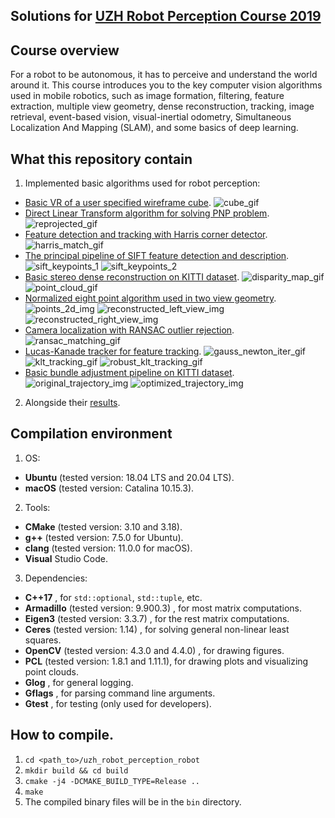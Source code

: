 Solutions for [UZH Robot Perception Course 2019](http://rpg.ifi.uzh.ch/teaching.html)
---

## Course overview
For a robot to be autonomous, it has to perceive and understand the world around it. This course introduces you to the key computer vision algorithms used in mobile robotics, such as image formation, filtering, feature extraction, multiple view geometry, dense reconstruction, tracking, image retrieval, event-based vision, visual-inertial odometry, Simultaneous Localization And Mapping (SLAM), and some basics of deep learning.

## What this repository contain
1. Implemented basic algorithms used for robot perception:
  - [Basic VR of a user specified wireframe cube](/src/01_ar_wireframe_cube). 
  ![cube_gif](cube_gif)
  - [Direct Linear Transform algorithm for solving PNP problem](/src/02_pnp_dlt). 
  ![reprojected_gif](reprojected_gif)
  - [Feature detection and tracking with Harris corner detector](/src/03_harris_detection_and_tracking). 
  ![harris_match_gif](harrsi_match.gif)
  - [The principal pipeline of SIFT feature detection and description](src/04_sift).
  ![sift_keypoints_1](sift_keypoints_1) ![sift_keypoints_2](sift_keypoints_2)
  - [Basic stereo dense reconstruction on KITTI dataset](src/05_stereo_dense_reconstruction).
  ![disparity_map_gif](disparity_map_gif) ![point_cloud_gif](point_cloud_gif)
  - [Normalized eight point algorithm used in two view geometry](src/06_two_view_geometry). 
  ![points_2d_img](points_2d) ![reconstructed_left_view_img](reconstructed_left_view) ![reconstructed_right_view_img](reconstructed_right_view)
  - [Camera localization with RANSAC outlier rejection](src/07_ransac_localization).
  ![ransac_matching_gif](ransac_matching_gif)
  - [Lucas-Kanade tracker for feature tracking](src/08_lucas_kanade_tracker).
  ![gauss_newton_iter_gif](gauss_newton_iter_gif) ![klt_tracking_gif](klt_tracking_gif) ![robust_klt_tracking_gif](robust_klt_tracking_git)
  - [Basic bundle adjustment pipeline on KITTI dataset](src/09_bundle_adjustment).
  ![original_trajectory_img](original_trajectory) ![optimized_trajectory_img](optimized_trajectory)
2. Alongside their [results](./results).

## Compilation environment
1. OS: 
  - **Ubuntu** (tested version: 18.04 LTS and 20.04 LTS).
  - **macOS**  (tested version: Catalina 10.15.3).
2. Tools: 
  - **CMake** (tested version: 3.10 and 3.18).
  - **g++**   (tested version: 7.5.0 for Ubuntu).
  - **clang** (tested version: 11.0.0 for macOS).
  - **Visual** Studio Code.
3. Dependencies:
  - **C++17**                                       , for `std::optional`, `std::tuple`, etc.
  - **Armadillo** (tested version: 9.900.3)         , for most matrix computations.
  - **Eigen3**    (tested version: 3.3.7)           , for the rest matrix computations.
  - **Ceres**     (tested version: 1.14)            , for solving general non-linear least squares.
  - **OpenCV**    (tested version: 4.3.0 and 4.4.0) , for drawing figures.
  - **PCL**       (tested version: 1.8.1 and 1.11.1), for drawing plots and visualizing point clouds.
  - **Glog**                                        , for general logging.
  - **Gflags**                                      , for parsing command line arguments.
  - **Gtest**                                       , for testing (only used for developers).

## How to compile.
1. `cd <path_to>/uzh_robot_perception_robot`
2. `mkdir build && cd build` 
3. `cmake -j4 -DCMAKE_BUILD_TYPE=Release ..` 
4. `make`
5. The compiled binary files will be in the `bin` directory.


[cube_gif]: https://github.com/niebayes/uzh_robot_perception/raw/master/results/01_ar_wireframe_cube/cube.gif
[reprojected_gif]:https://github.com/niebayes/uzh_robot_perception/raw/master/results/02_pnp_dlt/reprojected.gif
[harrsi_match.gif]:https://github.com/niebayes/uzh_robot_perception/raw/master/results/03_harris_detection_and_tracking/match.gif
[sift_keypoints_1]:https://github.com/niebayes/uzh_robot_perception/raw/master/results/04_sift/sift_left.png
[sift_keypoints_2]:https://github.com/niebayes/uzh_robot_perception/raw/master/results/04_sift/sift_right.png
[disparity_map_gif]:https://github.com/niebayes/uzh_robot_perception/raw/master/results/05_stereo_dense_reconstruction/disp_map.gif
[point_cloud_gif]:https://github.com/niebayes/uzh_robot_perception/raw/master/results/05_stereo_dense_reconstruction/point_cloud.gif
[points_2d]:https://github.com/niebayes/uzh_robot_perception/raw/master/results/06_two_view_geometry/points_2d.png
[reconstructed_left_view]:https://github.com/niebayes/uzh_robot_perception/raw/master/results/06_two_view_geometry/left_side_view_1.png
[reconstructed_front_view]:https://github.com/niebayes/uzh_robot_perception/raw/master/results/06_two_view_geometry/front_view.png
[ransac_matching_gif]:https://github.com/niebayes/uzh_robot_perception/raw/master/results/07_ransac_localization/ransac.gif
[gauss_newton_iter_gif]:https://github.com/niebayes/uzh_robot_perception/raw/master/results/08_lucas_kanade_tracker/gauss_newton_iter.gif
[klt_tracking_gif]:https://github.com/niebayes/uzh_robot_perception/raw/master/results/08_lucas_kanade_tracker/klt.gif
[robust_klt_tracking_git]:https://github.com/niebayes/uzh_robot_perception/raw/master/results/08_lucas_kanade_tracker/robust_klt.gif
[original_trajectory]:https://github.com/niebayes/uzh_robot_perception/raw/master/results/09_bundle_adjustment/original_trajectory.png
[optimized_trajectory]:https://github.com/niebayes/uzh_robot_perception/raw/master/results/09_bundle_adjustment/optimized_trajectory.png
